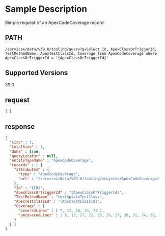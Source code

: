 # Sample Description
Simple request of an ApexCodeCoverage record

## PATH
```
/services/data/v39.0/tooling/query?q=Select Id, ApexClassOrTriggerId, TestMethodName, ApexTestClassId, Coverage from ApexCodeCoverage where ApexClassOrTriggerId = '{ApexClassOrTriggerId}'
```
## Supported Versions
39.0

## request
 ```json
 { }
```

## response
```json
{
  "size" : 1,
  "totalSize" : 1,
  "done" : true,
  "queryLocator" : null,
  "entityTypeName" : "ApexCodeCoverage",
  "records" : [ {
    "attributes" : {
      "type" : "ApexCodeCoverage",
      "url" : "/services/data/v39.0/tooling/sobjects/ApexCodeCoverage/{ID}"
    },
    "Id" : "{ID}",
    "ApexClassOrTriggerId" : "{ApexClassOrTriggerId}",
    "TestMethodName" : "testApiatoTestClass",
    "ApexTestClassId" : "{ApexTestClassId}",
    "Coverage" : {
      "coveredLines" : [ 7, 12, 16, 20, 72 ],
      "uncoveredLines" : [ 9, 13, 17, 22, 23, 26, 27, 30, 31, 34, 36, 37, 42, 46, 47, 48, 49, 50, 52, 57, 61, 62, 63, 66, 67, 73, 74, 76, 77, 78 ]
    }
  } ]
}
```
